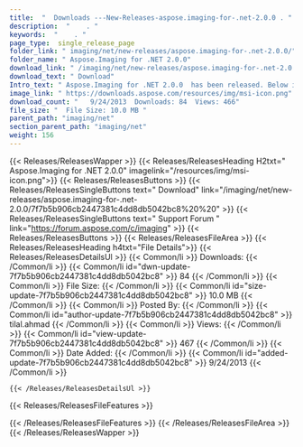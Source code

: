 ```yaml
---
title:  "  Downloads ---New-Releases-aspose.imaging-for-.net-2.0.0 . " 
description:  "    . " 
keywords:  "    . " 
page_type:  single_release_page
folder_link: " imaging/net/new-releases/aspose.imaging-for-.net-2.0.0/"
folder_name: " Aspose.Imaging for .NET 2.0.0"
download_link: " /imaging/net/new-releases/aspose.imaging-for-.net-2.0.0/7f7b5b906cb2447381c4dd8db5042bc8"
download_text: " Download"
Intro_text: " Aspose.Imaging for .NET 2.0.0  has been released. Below is the list of new featu..."
image_link: " https://downloads.aspose.com/resources/img/msi-icon.png"
download_count: "   9/24/2013  Downloads: 84  Views: 466"
file_size: "  File Size: 10.0 MB "
parent_path: "imaging/net"
section_parent_path: "imaging/net"
weight: 156 
---
```


{{< Releases/ReleasesWapper >}}
  {{< Releases/ReleasesHeading H2txt=" Aspose.Imaging for .NET 2.0.0" imagelink="/resources/img/msi-icon.png">}}
  {{< Releases/ReleasesButtons >}}
    {{< Releases/ReleasesSingleButtons text=" Download" link="/imaging/net/new-releases/aspose.imaging-for-.net-2.0.0/7f7b5b906cb2447381c4dd8db5042bc8%20%20" >}}
    {{< Releases/ReleasesSingleButtons text=" Support Forum " link="https://forum.aspose.com/c/imaging" >}}
  {{< Releases/ReleasesButtons >}}
  {{< Releases/ReleasesFileArea >}}
    {{< Releases/ReleasesHeading h4txt="File Details">}}
    {{< Releases/ReleasesDetailsUl >}}
            {{< Common/li  >}} Downloads: {{< /Common/li >}} 
      {{< Common/li id="dwn-update-7f7b5b906cb2447381c4dd8db5042bc8" >}} 84 {{< /Common/li >}} 
      {{< Common/li  >}} File Size: {{< /Common/li >}} 
      {{< Common/li id="size-update-7f7b5b906cb2447381c4dd8db5042bc8" >}} 10.0 MB {{< /Common/li >}} 
      {{< Common/li  >}} Posted By: {{< /Common/li >}} 
      {{< Common/li id="author-update-7f7b5b906cb2447381c4dd8db5042bc8" >}} tilal.ahmad {{< /Common/li >}} 
      {{< Common/li  >}} Views: {{< /Common/li >}} 
      {{< Common/li id="view-update-7f7b5b906cb2447381c4dd8db5042bc8" >}} 467 {{< /Common/li >}} 
      {{< Common/li  >}} Date Added: {{< /Common/li >}} 
      {{< Common/li id="added-update-7f7b5b906cb2447381c4dd8db5042bc8" >}} 9/24/2013 {{< /Common/li >}} 

    {{< /Releases/ReleasesDetailsUl >}}

  {{< Releases/ReleasesFileFeatures >}}
      
  {{< /Releases/ReleasesFileFeatures >}}
 {{< /Releases/ReleasesFileArea >}}
{{< /Releases/ReleasesWapper >}}


